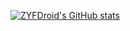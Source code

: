 [![ZYFDroid's GitHub stats](https://github-readme-stats.vercel.app/api?username=ZYFDroid)](https://github.com/ZYFDroid?tab=repositories)
